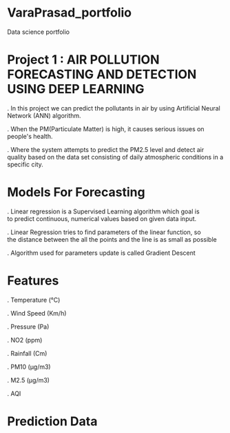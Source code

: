 # VaraPrasad_portfolio
Data science portfolio

# Project 1 : AIR POLLUTION FORECASTING AND DETECTION USING DEEP LEARNING 

.  In this project we can predict the pollutants in air by using Artificial Neural Network (ANN) algorithm.

.  When the PM(Particulate Matter) is high, it causes serious issues on people's health. 

.  Where the system attempts to predict the PM2.5 level and detect air quality based on the data set consisting of daily atmospheric conditions in a specific city.

# Models For Forecasting

.  Linear regression is a Supervised Learning algorithm which goal is to predict continuous, numerical values based on given data input.

.  Linear Regression tries to find parameters of the linear function, so the distance between the all the points and the line is as small as possible

.  Algorithm used for parameters update is called Gradient Descent 

# Features

.  Temperature (°C)

.  Wind Speed (Km/h)

. Pressure (Pa)

. NO2 (ppm)

. Rainfall (Cm)

. PM10 (μg/m3)

. M2.5 (μg/m3)

. AQI

# Prediction Data



